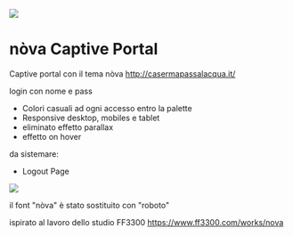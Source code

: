 ![](https://media.giphy.com/media/UqNKrEKkOWmkWT05I6/giphy.gif)

nòva Captive Portal
=============

Captive portal con il tema nòva
http://casermapassalacqua.it/

login con nome e pass

* Colori casuali ad ogni accesso entro la palette
* Responsive desktop, mobiles e tablet
* eliminato effetto parallax
* effetto on hover

da sistemare:
* Logout Page

![](https://media.giphy.com/media/UqNKrEKkOWmkWT05I6/giphy.gif)

il font "nòva" è stato sostituito con "roboto"

ispirato al lavoro dello studio FF3300 https://www.ff3300.com/works/nova
